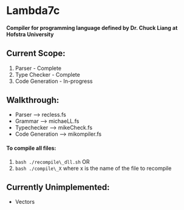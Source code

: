 # Lambda7c 
#### Compiler for programming language defined by Dr. Chuck Liang at Hofstra University


## Current Scope:
1. Parser - Complete
2. Type Checker - Complete
3. Code Generation - In-progress  

## Walkthrough:
- Parser --> recless.fs
- Grammar --> michaeLL.fs
- Typechecker --> mikeCheck.fs
- Code Generation --> mikompiler.fs

#### To compile all files:
1. ```bash ./recompile\_dll.sh```
OR 
2. ```bash ./compile\_X``` 
 where x is the name of the file to recompile
## Currently Unimplemented:
- Vectors
